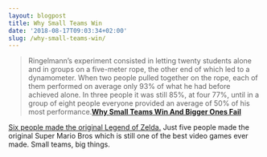 ```yaml
---
layout: blogpost
title: Why Small Teams Win
date: '2018-08-17T09:03:34+02:00'
slug: /why-small-teams-win/
---
```

>Ringelmann’s experiment consisted in letting twenty students alone and in groups on a five-meter rope, the other end of which led to a dynamometer. When two people pulled together on the rope, each of them performed on average only 93% of what he had before achieved alone. In three people it was still 85%, at four 77%, until in a group of eight people everyone provided an average of 50% of his most performance.**[Why Small Teams Win And Bigger Ones Fail](https://medium.com/@eugenesanu/why-small-teams-win-and-bigger-ones-fail-304cb9e43a42)**

[Six people made the original Legend of Zelda.](https://twitter.com/jterleski/status/689715979371225088?s=21) Just five people made the original Super Mario Bros which is still one of the best video games ever made. Small teams, big things. 
